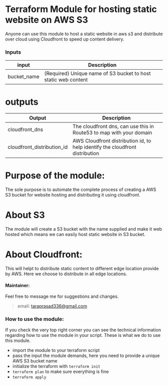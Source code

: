 # Terraform Module for hosting static website on AWS S3
Anyone can use this module to host a static website in aws s3 and distribute over cloud using Cloudfront to speed up content delivery.

### Inputs
| input | Description |
| ------ | ------ |
| bucket_name | (Required) Unique name of S3 bucket to host static web content |

# outputs 
| Output | Description |
| ------ | ------ |
| cloudfront_dns | The cloudfront dns, can use this in Route53 to map with your domain |
| cloudfront_distribution_id | AWS Cloudfront distribution id, to help identify the cloudfront distribution|
# Purpose of the module:
The sole purpose is to automate the complete process of creating a AWS S3 bucket for website hosting and distributing it using cloudfront.

# About S3
The module will create a S3 bucket with the name supplied and make it web hosted which means we can easily host static website in S3 bucket.

# About Cloudfront:
This will helpt to distribute static content to different edge location provide by AWS. Here we choose to distribute in all edge locations.






#### Maintainer:
Feel free to message me for suggestions and changes. 
> email: taraprasad336@gmail.com

### How to use the module:
If you check the very top right corner you can see the technical information regarding how to use the module in your script. These is what we do to use this module.

- import the module to your terraform script
- pass the input the module demands, here you need to provide a unique AWS S3 bucket name
- initialize the terraform with ```terraform init```
- ```terraform plan``` to make sure everything is fine
- ```terraform apply```

